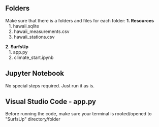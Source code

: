 ## Folders
Make sure that there is a folders and files for each folder:
**1. Resources**
<br>&ensp; 1. hawaii.sqlite
<br>&ensp; 2. hawaii_measurements.csv
<br>&ensp; 3. hawaii_stations.csv

**2. SurfsUp**
<br>&ensp; 1. app.py
<br>&ensp; 2. climate_start.ipynb

## Jupyter Notebook
No special steps required. Just run it as is. 

## Visual Studio Code - app.py
Before running the code, make sure your terminal is rooted/opened to "SurfsUp" directory/folder

